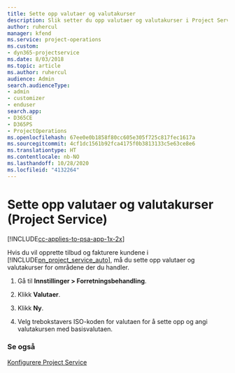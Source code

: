 ```yaml
---
title: Sette opp valutaer og valutakurser
description: Slik setter du opp valutaer og valutakurser i Project Service
author: ruhercul
manager: kfend
ms.service: project-operations
ms.custom:
- dyn365-projectservice
ms.date: 8/03/2018
ms.topic: article
ms.author: ruhercul
audience: Admin
search.audienceType:
- admin
- customizer
- enduser
search.app:
- D365CE
- D365PS
- ProjectOperations
ms.openlocfilehash: 67ee0e0b1858f80cc605e305f725c817fec1617a
ms.sourcegitcommit: 4cf1dc1561b92fca4175f0b3813133c5e63ce8e6
ms.translationtype: HT
ms.contentlocale: nb-NO
ms.lasthandoff: 10/28/2020
ms.locfileid: "4132264"
---
```

# <a name="set-up-currencies-and-exchange-rates-project-service"></a>Sette opp valutaer og valutakurser (Project Service)

[!INCLUDE[cc-applies-to-psa-app-1x-2x](../includes/cc-applies-to-psa-app-1x-2x.md)]

Hvis du vil opprette tilbud og fakturere kundene i [!INCLUDE[pn_project_service_auto](../includes/pn-project-service-auto.md)], må du sette opp valutaer og valutakurser for områdene der du handler.  
  
1.  Gå til **Innstillinger > Forretningsbehandling**.  
  
2.  Klikk **Valutaer**.  
  
3.  Klikk **Ny**.  
  
4.  Velg trebokstavers ISO-koden for valutaen for å sette opp og angi valutakursen med basisvalutaen.  
  
### <a name="see-also"></a>Se også  
 [Konfigurere Project Service](../psa/configure.md)
